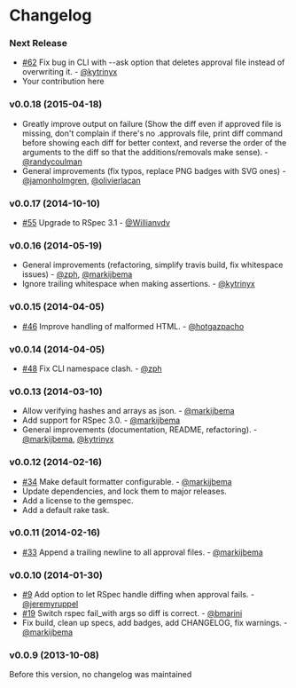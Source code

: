 # Changelog

### Next Release

* [#62](https://github.com/kytrinyx/approvals/issues/62) Fix bug in CLI with --ask option that deletes approval file instead of overwriting it. - [@kytrinyx](https://github.com/kytrinyx)
* Your contribution here

### v0.0.18 (2015-04-18)

- Greatly improve output on failure (Show the diff even if approved file is missing, don't complain if there's no .approvals file, print diff command before showing each diff for better context, and reverse the order of the arguments to the diff so that the additions/removals make sense). - [@randycoulman](https://github.com/randycoulman)
- General improvements (fix typos, replace PNG badges with SVG ones) - [@jamonholmgren](https://github.com/jamonholmgren), [@olivierlacan](https://github.com/olivierlacan)

### v0.0.17 (2014-10-10)

- [#55](https://github.com/kytrinyx/approvals/pull/55) Upgrade to RSpec 3.1 - [@Willianvdv](https://github.com/Willianvdv)

### v0.0.16 (2014-05-19)

- General improvements (refactoring, simplify travis build, fix whitespace issues) - [@zph](https://github.com/zph), [@markijbema](https://github.com/markijbema)
- Ignore trailing whitespace when making assertions. - [@kytrinyx](https://github.com/kytrinyx)

### v0.0.15 (2014-04-05)

- [#46](https://github.com/kytrinyx/approvals/pull/46) Improve handling of malformed HTML. - [@hotgazpacho](https://github.com/hotgazpacho)

### v0.0.14 (2014-04-05)

- [#48](https://github.com/kytrinyx/approvals/pull/48) Fix CLI namespace clash. - [@zph](https://github.com/zph)

### v0.0.13 (2014-03-10)

- Allow verifying hashes and arrays as json. - [@markijbema](https://github.com/markijbema)
- Add support for RSpec 3.0. - [@markijbema](https://github.com/markijbema)
- General improvements (documentation, README, refactoring). - [@markijbema](https://github.com/markijbema), [@kytrinyx](https://github.com/kytrinyx)

### v0.0.12 (2014-02-16)

- [#34](https://github.com/kytrinyx/approvals/pull/34) Make default formatter configurable. - [@markijbema](https://github.com/markijbema)
- Update dependencies, and lock them to major releases.
- Add a license to the gemspec.
- Add a default rake task.

### v0.0.11 (2014-02-16)

- [#33](https://github.com/kytrinyx/approvals/pull/33) Append a trailing newline to all approval files. - [@markijbema](https://github.com/markijbema)

### v0.0.10 (2014-01-30)

- [#9](https://github.com/kytrinyx/approvals/pull/9) Add option to let RSpec handle diffing when approval fails. - [@jeremyruppel](https://github.com/jeremyruppel)
- [#19](https://github.com/kytrinyx/approvals/pull/19) Switch rspec fail_with args so diff is correct. - [@bmarini](https://github.com/bmarini)
- Fix build, clean up specs, add badges, add CHANGELOG, fix warnings. - [@markijbema](https://github.com/markijbema)

### v0.0.9 (2013-10-08)

Before this version, no changelog was maintained
